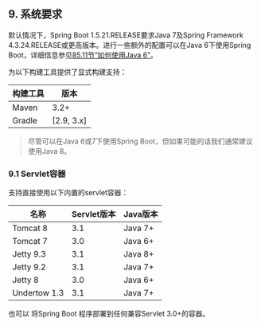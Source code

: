 ## 9. 系统要求

默认情况下，Spring Boot 1.5.21.RELEASE要求Java 7及Spring Framework 4.3.24.RELEASE或更高版本。进行一些额外的配置可以在Java 6下使用Spring Boot，详细信息参见[85.11节“如何使用Java 6”]()。

为以下构建工具提供了显式构建支持：

|**构建工具**        |**版本**          |
| ----------------- | ---------------- |
|Maven|3.2+|
|Gradle|[2.9, 3.x]|

>尽管可以在Java 6或7下使用Spring Boot，但如果可能的话我们通常建议使用Java 8。

### 9.1 Servlet容器

支持直接使用以下内置的servlet容器：

|**名称**        |**Servlet版本**          |**Java版本**         |
| -------------- | ----------------------- | ------------------- |
|Tomcat 8|3.1|Java 7+|
|Tomcat 7|3.0|Java 6+|
|Jetty 9.3|3.1|Java 8+|
|Jetty 9.2|3.1|Java 7+|
|Jetty 8|3.0|Java 6+|
|Undertow 1.3|3.1|Java 7+|

也可以
将Spring Boot
程序部署到任何兼容Servlet 3.0+的容器。
